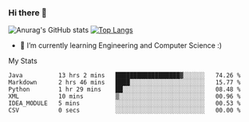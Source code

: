 ### Hi there 👋

![Anurag's GitHub stats](https://github-readme-stats.vercel.app/api?username=MatteoIorio11&show_icons=true&theme=dark) 
[![Top Langs](https://github-readme-stats.vercel.app/api/top-langs/?username=MatteoIorio11&theme=dark)](https://github.com/MatteoIorio11/github-readme-stats)

- 🌱 I’m currently learning Engineering and Computer Science :)

<!--
**MatteoIorio11/MatteoIorio11** is a ✨ _special_ ✨ repository because its `README.md` (this file) appears on your GitHub profile.

Here are some ideas to get you started:

- 🔭 I’m currently working on ...
- 🌱 I’m currently learning ...
- 👯 I’m looking to collaborate on ...
- 🤔 I’m looking for help with ...
- 💬 Ask me about ...
- 📫 How to reach me: ...
- 😄 Pronouns: ...
- ⚡ Fun fact: ...
-->
My Stats
<!--START_SECTION:waka-->

```text
Java          13 hrs 2 mins   ██████████████████▓░░░░░░   74.26 %
Markdown      2 hrs 46 mins   ████░░░░░░░░░░░░░░░░░░░░░   15.77 %
Python        1 hr 29 mins    ██░░░░░░░░░░░░░░░░░░░░░░░   08.48 %
XML           10 mins         ▒░░░░░░░░░░░░░░░░░░░░░░░░   00.96 %
IDEA_MODULE   5 mins          ░░░░░░░░░░░░░░░░░░░░░░░░░   00.53 %
CSV           0 secs          ░░░░░░░░░░░░░░░░░░░░░░░░░   00.00 %
```

<!--END_SECTION:waka-->
